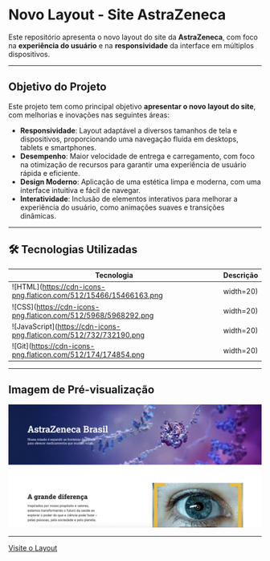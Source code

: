 # Novo Layout - Site AstraZeneca

Este repositório apresenta o novo layout do site da **AstraZeneca**, com foco na **experiência do usuário** e na **responsividade** da interface em múltiplos dispositivos.

---

## Objetivo do Projeto

Este projeto tem como principal objetivo **apresentar o novo layout do site**, com melhorias e inovações nas seguintes áreas:

- **Responsividade**: Layout adaptável a diversos tamanhos de tela e dispositivos, proporcionando uma navegação fluida em desktops, tablets e smartphones.
- **Desempenho**: Maior velocidade de entrega e carregamento, com foco na otimização de recursos para garantir uma experiência de usuário rápida e eficiente.
- **Design Moderno**: Aplicação de uma estética limpa e moderna, com uma interface intuitiva e fácil de navegar.
- **Interatividade**: Inclusão de elementos interativos para melhorar a experiência do usuário, como animações suaves e transições dinâmicas.

---

## 🛠️ Tecnologias Utilizadas

| **Tecnologia** | **Descrição** |
|----------------|--------------|
| ![HTML](https://cdn-icons-png.flaticon.com/512/15466/15466163.png | width=20) | **HTML (Hypertext Markup Language)**: Linguagem de marcação essencial para a estruturação semântica do conteúdo e definição da hierarquia da página. |
| ![CSS](https://cdn-icons-png.flaticon.com/512/5968/5968292.png | width=20) | **CSS (Cascading Style Sheets)**: Linguagem de estilos utilizada para definir o layout, apresentação visual e garantir a responsividade das páginas em diferentes dispositivos. |
| ![JavaScript](https://cdn-icons-png.flaticon.com/512/732/732190.png | width=20) | **JavaScript**: Linguagem de programação utilizada para adicionar interatividade e dinamismo ao site, permitindo manipulação do DOM e integração com APIs externas. |
| ![Git](https://cdn-icons-png.flaticon.com/512/174/174854.png | width=20) | **Git**: Sistema de controle de versão distribuído, fundamental para o versionamento do código-fonte, colaboração entre desenvolvedores e gerenciamento de alterações no projeto. |


--- 

## Imagem de Pré-visualização

<img src="/home.png" alt="Preview do Layout AstraZeneca" width="600" />

---

[Visite o Layout](#)
